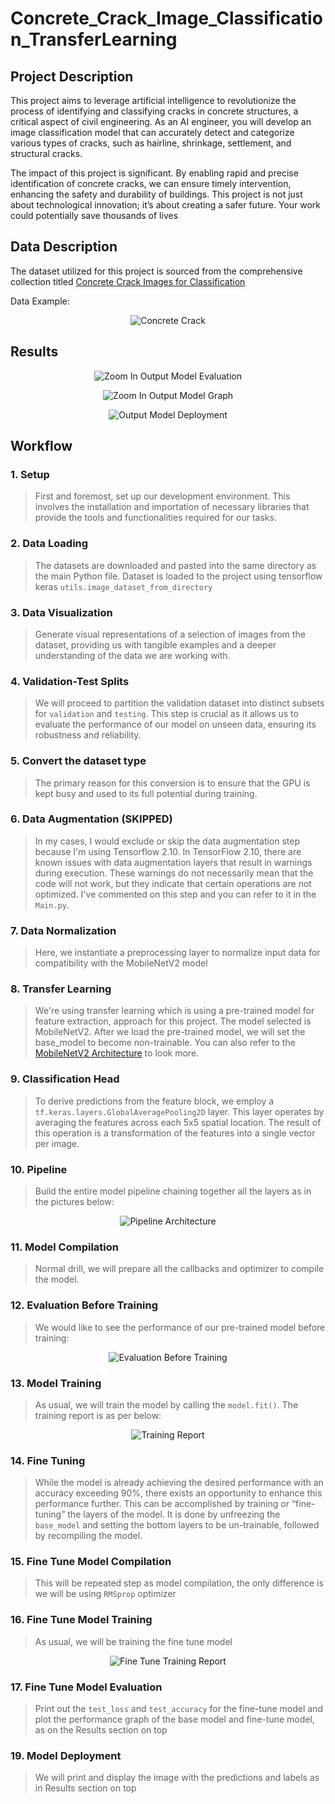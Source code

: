 # Concrete_Crack_Image_Classification_TransferLearning

## Project Description

This project aims to leverage artificial intelligence to revolutionize the process of identifying and classifying cracks in concrete structures, a critical aspect of civil engineering. As an AI engineer, you will develop an image classification model that can accurately detect and categorize various types of cracks, such as hairline, shrinkage, settlement, and structural cracks.

The impact of this project is significant. By enabling rapid and precise identification of concrete cracks, we can ensure timely intervention, enhancing the safety and durability of buildings. This project is not just about technological innovation; it’s about creating a safer future. Your work could potentially save thousands of lives

## Data Description

The dataset utilized for this project is sourced from the comprehensive collection titled [Concrete Crack Images for Classification](https://data.mendeley.com/datasets/5y9wdsg2zt/2)

Data Example:
<p align="center">
  <img src="resources/data_example.png" alt="Concrete Crack" title="Concrete Crack Dataset Example">
</p>

## Results

<p align="center">
  <img src="results/output_evaluation.png" alt="Zoom In Output Model Evaluation" title="Zoom In Output Model Evaluation">
</p>
<p align="center">
  <img src="results/output_graph.png" alt="Zoom In Output Model Graph" title="Zoom In Output Model Performance Graph">
</p>
<p align="center">
  <img src="results/output_deployment.png" alt="Output Model Deployment" title="Model Deployment">
</p>


## Workflow

### 1. Setup
> First and foremost, set up our development environment. This involves the installation and importation of necessary libraries that provide the tools and functionalities required for our tasks.

### 2. Data Loading
> The datasets are downloaded and pasted into the same directory as the main Python file. Dataset is loaded to the project using tensorflow keras `utils.image_dataset_from_directory`

### 3. Data Visualization
> Generate visual representations of a selection of images from the dataset, providing us with tangible examples and a deeper understanding of the data we are working with.

### 4. Validation-Test Splits
> We will proceed to partition the validation dataset into distinct subsets for `validation` and `testing`. This step is crucial as it allows us to evaluate the performance of our model on unseen data, ensuring its robustness and reliability.

### 5. Convert the dataset type
>  The primary reason for this conversion is to ensure that the GPU is kept busy and used to its full potential during training.

### 6. Data Augmentation (SKIPPED)
> In my cases, I would exclude or skip the data augmentation step because I'm using Tensorflow 2.10. In TensorFlow 2.10, there are known issues with data augmentation layers that result in warnings during execution. These warnings do not necessarily mean that the code will not work, but they indicate that certain operations are not optimized. I've commented on this step and you can refer to it in the `Main.py`.

### 7. Data Normalization
> Here, we instantiate a preprocessing layer to normalize input data for compatibility with the MobileNetV2 model

### 8. Transfer Learning
> We're using transfer learning which is using a pre-trained model for feature extraction, approach for this project. The model selected is MobileNetV2. After we load the pre-trained model, we will set the base_model to become non-trainable. You can also refer to the [MobileNetV2 Architecture](https://iq.opengenus.org/mobilenetv2-architecture/) to look more.

### 9. Classification Head
> To derive predictions from the feature block, we employ a `tf.keras.layers.GlobalAveragePooling2D` layer. This layer operates by averaging the features across each 5x5 spatial location. The result of this operation is a transformation of the features into a single vector per image.

### 10. Pipeline
> Build the entire model pipeline chaining together all the layers as in the pictures below:

<p align="center">
  <img src="resources/model_architecture.png" alt="Pipeline Architecture" title="Pipeline Architecture">
</p>

### 11. Model Compilation
> Normal drill, we will prepare all the callbacks and optimizer to compile the model.

### 12. Evaluation Before Training
> We would like to see the performance of our pre-trained model before training:

<p align="center">
  <img src="resources/evaluation_before_training.png" alt="Evaluation Before Training" title="Evaluation Before Training">
</p>

### 13. Model Training
> As usual, we will train the model by calling the `model.fit()`. The training report is as per below:

<p align="center">
  <img src="resources/base_model_training_report.png" alt="Training Report" title="Training Report">
</p>


### 14. Fine Tuning
> While the model is already achieving the desired performance with an accuracy exceeding 90%, there exists an opportunity to enhance this performance further. This can be accomplished by training or “fine-tuning” the layers of the model. It is done by unfreezing the `base_model` and setting the bottom layers to be un-trainable, followed by recompiling the model.

### 15. Fine Tune Model Compilation
> This will be repeated step as model compilation, the only difference is we will be using `RMSprop` optimizer

### 16. Fine Tune Model Training
> As usual, we will be training the fine tune model

<p align="center">
  <img src="resources/fine_tune_training_model.png" alt="Fine Tune Training Report" title="Fine Tune Training Report">
</p>

### 17. Fine Tune Model Evaluation
> Print out the `test_loss` and `test_accuracy` for the fine-tune model and plot the performance graph of the base model and fine-tune model, as on the Results section on top


### 19. Model Deployment
> We will print and display the image with the predictions and labels as in Results section on top












